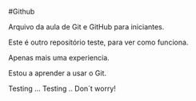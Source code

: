 #Github

Arquivo da aula de Git e GitHub para iniciantes.

Este é outro repositório teste, para ver como funciona.

Apenas mais uma experiencia.

Estou a aprender a usar o Git.

Testing ... Testing .. Don´t worry!
